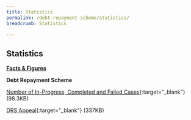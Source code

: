 ```yaml
---
title: Statistics
permalink: /debt-repayment-scheme/statistics/
breadcrumb: Statistics

---
```



Statistics
---

<u><b>Facts & Figures</b></u>

**Debt Repayment Scheme**

[Number of In-Progress, Completed and Failed Cases](/files/NumberofIn-Progress,CompletedandFailedCasesforDRS(Dec20).pdf/){:target="_blank"} (98.3KB)

[DRS Appeal](/files/DRSAppeal.pdf/){:target="_blank"} (337KB)
